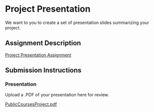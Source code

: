 # Project Presentation
We want to you to create a set of presentation slides summarizing your project.

## Assignment Description
[Project Presentation Assignment](https://education.launchcode.org/liftoff/modules/assignments/project-presentation)

## Submission Instructions

### Presentation
Upload a .PDF of your presentation here for review.

[PublicCoursesProject.pdf](https://github.com/klearyire/liftoff-assignments/files/8144743/PublicCoursesProject.pdf)
